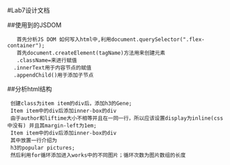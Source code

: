 #Lab7设计文档

##使用到的JSDOM 
 
       首先分析JS DOM 如何写入html中,利用document.querySelector(".flex-container");
       首先document.createElement(tagName)方法用来创建元素
       .className=来进行赋值
      .innerText用于内容节点的赋值
      .appendChild()用于添加子节点


##分析html结构
    
     创建class为item item的div后，添加h3的Gene;
     Item item中的div后添加inner-box的div
     由于author和liftime大小不相等并且在一同一行，所以应该设置display为inline(css中没有) 并且其margin-left为1em;
     Item item中的div后添加inner-box的div
     其中放置一行介绍为
     h3的popular pictures;
     然后利用for循环添加进入works中的不同图片；循环次数为图片数组的长度


